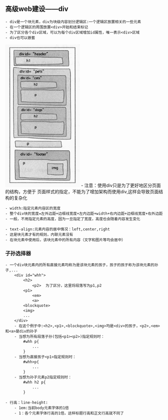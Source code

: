 
## 高级web建设——div
    - div是一个块元素，div为块级内容划分逻辑区:一个逻辑区放置相关的一些元素
    - 在一个逻辑区的周围放置<div>开始和结束标记
    - 为了区分各个div区域，可以为每个div区域增加id属性，唯一表示<div>区域
    - div也可以嵌套
![01.png](image/01.png)
    - 注意：使用div只是为了更好地区分页面的结构，方便于 页面样式的指定，不能为了增加架构而使用div,这样会导致页面结构的复杂化

    - width:指定元素内容区的宽度
    - 整个div块的宽度=左外边距+边框线宽度+左内边距+width+右内边距+边框线宽度+右外边距
    - 一般，不用指定元素的高度，因为一旦指定了宽度，高度也会随着内容发生变化

    - text-align:元素内容的居中情况：left,center,right
    - 这是块元素才有的规则，内联元素没有
    - 在块元素中使用后，该块元素中的所有内容（文字和图片等均会居中）

### 子孙选择器

    - 一个div块元素内的所有直接元素均称为是该块元素的孩子，孩子的孩子称为该块元素的孙子,...
        <div id="whh">
            <h2>
                <p2>  为了区分，这里将段落写为p1,p2
            <p1>
                <em>
                <a>
            <blockquote>
            <img>
            ...
        </div>
        - 在这个例子中:<h2>,<p1>,<blockquote>,<img>均是<div>的孩子，<p2>,<em>和<a>是div的孙子
        - 当想为所有段落子孙(包括<p1><p2>)指定规则时：
            #whh p{
                ...
            }
        - 当想为直接孩子<p1>指定规则时：
            #whh>p{
                ...
            }
        - 当想为孙子元素p2指定规则时：
            #whh h2 p{
                ...
            }

    - 行高：line-height:
        - 1em:当前body元素字体的1倍
        - 1：各个元素字体行高的1倍，这样标题行高和正文行高就不同了
